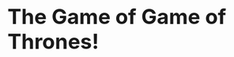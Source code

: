 <html>
<head>
	<title>The Game of Game of Thrones!</title>
	<link rel="stylesheet" type="text/css" href="style.css">
</head>
<header>

</header>
<body>
<div id="container" style="width:100%">
<h2 style="font-size: 3em;">The Game of Game of Thrones!</h2>
<div id="image"></div>
<div id="imagesource"></div>
<div id="ccontent">
<div id="cdes"></div>
</div>
<div id="story"></div>

<section id="battlefield">
	<div id="battlelog">
	</div>
	<div id="result">
	</div>
</section>
<div id="playagain"></div>
</div> <!-- container -->
</body>

<script type="text/javascript" src="my_solution.js"></script>
</html>

